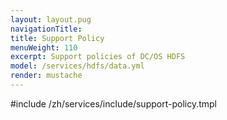 ```yaml
---
layout: layout.pug
navigationTitle:
title: Support Policy
menuWeight: 110
excerpt: Support policies of DC/OS HDFS
model: /services/hdfs/data.yml
render: mustache
---
```


#include /zh/services/include/support-policy.tmpl
